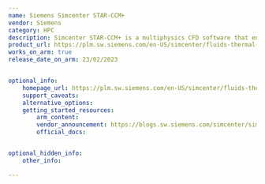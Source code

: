 ```yaml
---
name: Siemens Simcenter STAR-CCM+
vendor: Siemens
category: HPC
description: Simcenter STAR-CCM+ is a multiphysics CFD software that enables CFD engineers to model the complexity and explore the possibilities of products operating under real-world conditions.
product_url: https://plm.sw.siemens.com/en-US/simcenter/fluids-thermal-simulation/star-ccm/
works_on_arm: true
release_date_on_arm: 23/02/2023


optional_info:
    homepage_url: https://plm.sw.siemens.com/en-US/simcenter/fluids-thermal-simulation/star-ccm/
    support_caveats:
    alternative_options:
    getting_started_resources:
        arm_content:
        vendor_announcement: https://blogs.sw.siemens.com/simcenter/simcenter-star-ccm-2302-released/
        official_docs: 


optional_hidden_info:
    other_info:

---
```

